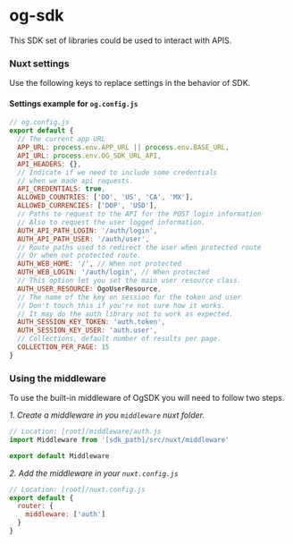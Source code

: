 # og-sdk

This SDK set of libraries could be used to interact with APIS.

### Nuxt settings

Use the following keys to replace settings in
the behavior of SDK.

#### Settings example for `og.config.js`
```js
// og.config.js
export default {
  // The current app URL
  APP_URL: process.env.APP_URL || process.env.BASE_URL,
  API_URL: process.env.OG_SDK_URL_API,
  API_HEADERS: {},
  // Indicate if we need to include some credentials
  // when we made api requests.
  API_CREDENTIALS: true,
  ALLOWED_COUNTRIES: ['DO', 'US', 'CA', 'MX'],
  ALLOWED_CURRENCIES: ['DOP', 'USD'],
  // Paths to request to the API for the POST login information
  // Also to request the user logged information.
  AUTH_API_PATH_LOGIN: '/auth/login',
  AUTH_API_PATH_USER: '/auth/user',
  // Route paths used to redirect the user when protected route
  // Or when not protected route.
  AUTH_WEB_HOME: '/', // When not protected
  AUTH_WEB_LOGIN: '/auth/login', // When protected
  // This option let you set the main user resource class.
  AUTH_USER_RESOURCE: OgoUserResource,
  // The name of the key on session for the token and user
  // Don't touch this if you're not sure how it works.
  // It may do the auth library not to work as expected.
  AUTH_SESSION_KEY_TOKEN: 'auth.token',
  AUTH_SESSION_KEY_USER: 'auth.user',
  // Collections, default number of results per page.
  COLLECTION_PER_PAGE: 15
}
```

### Using the middleware
To use the built-in middleware of OgSDK you will need to follow two steps.

*1. Create a middleware in you `middleware` nuxt folder.*

```js
// Location: [root]/middleware/auth.js
import Middleware from '[sdk_path]/src/nuxt/middleware'

export default Middleware

```
*2. Add the middleware in your `nuxt.config.js`*
```js
// Location: [root]/nuxt.config.js
export default {
  router: {
    middleware: ['auth']
  }
}
```
